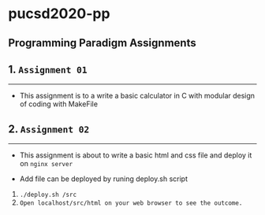 # pucsd2020-pp

Programming Paradigm Assignments
-------

## 1. `Assignment 01` 
------
* This assignment is to a write a basic calculator in C with modular design of coding with MakeFile

## 2. `Assignment 02`
------

* This assignment is about to write a basic html and css file and deploy it on `nginx server`

* Add file can be deployed by runing deploy.sh script
1. `./deploy.sh /src`
2. `Open localhost/src/html on your web browser to see the outcome.`
